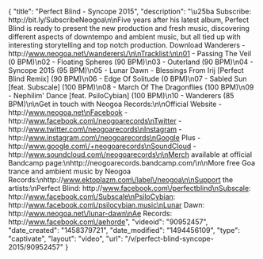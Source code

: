 {
    "title": "Perfect Blind - Syncope 2015",
    "description": "\u25ba Subscribe: http:\/\/bit.ly\/SubscribeNeogoa\n\nFive years after his latest album, Perfect Blind is ready to present the new production and fresh music, discovering different aspects of downtempo and ambient music, but all tied up with interesting storytelling and top notch production. Download Wanderers - http:\/\/www.neogoa.net\/wanderers\/\n\nTracklist:\n\n01 - Passing The Veil (0 BPM)\n02 - Floating Spheres (90 BPM)\n03 - Outerland (90 BPM)\n04 - Syncope 2015 (95 BPM)\n05 - Lunar Dawn - Blessings From Irij [Perfect Blind Remix] (90 BPM)\n06 - Edge Of Solitude (0 BPM)\n07 - Sabled Sun [feat. Subscale] (100 BPM)\n08 - March Of The Dragonflies (100 BPM)\n09 - Nephilim' Dance [feat. PsiloCybian] (100 BPM)\n10 - Wanderers (85 BPM)\n\nGet in touch with Neogoa Records:\n\nOfficial Website - http:\/\/www.neogoa.net\nFacebook - http:\/\/www.facebook.com\/neogoarecords\nTwitter - http:\/\/www.twitter.com\/neogoarecords\nInstagram - http:\/\/www.instagram.com\/neogoarecords\nGoogle Plus - http:\/\/www.google.com\/+neogoarecords\nSoundCloud - http:\/\/www.soundcloud.com\/neogoarecords\n\nMerch available at official Bandcamp page:\nhttp:\/\/neogoarecords.bandcamp.com\/\n\nMore free Goa trance and ambient music by Neogoa Records:\nhttp:\/\/www.ektoplazm.com\/label\/neogoa\n\nSupport the artists:\nPerfect Blind: http:\/\/www.facebook.com\/perfectblind\nSubscale: http:\/\/www.facebook.com\/Subscale\nPsiloCybian: http:\/\/www.facebook.com\/psilocybian.music\nLunar Dawn: http:\/\/www.neogoa.net\/lunar-dawn\nAe Records: http:\/\/www.facebook.com\/aehorde",
    "videoid": "90952457",
    "date_created": "1458379721",
    "date_modified": "1494456109",
    "type": "captivate",
    "layout": "video",
    "url": "\/v\/perfect-blind-syncope-2015\/90952457"
}